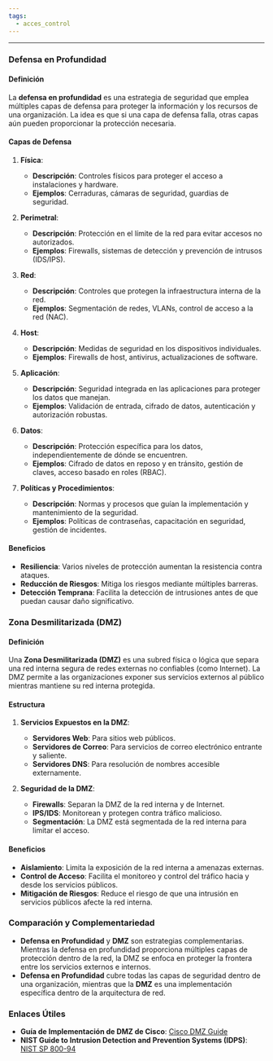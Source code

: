 ```yaml
---
tags:
  - acces_control
---
```

---
### Defensa en Profundidad

#### Definición
La **defensa en profundidad** es una estrategia de seguridad que emplea múltiples capas de defensa para proteger la información y los recursos de una organización. La idea es que si una capa de defensa falla, otras capas aún pueden proporcionar la protección necesaria.

#### Capas de Defensa
1. **Física**:
   - **Descripción**: Controles físicos para proteger el acceso a instalaciones y hardware.
   - **Ejemplos**: Cerraduras, cámaras de seguridad, guardias de seguridad.

2. **Perimetral**:
   - **Descripción**: Protección en el límite de la red para evitar accesos no autorizados.
   - **Ejemplos**: Firewalls, sistemas de detección y prevención de intrusos (IDS/IPS).

3. **Red**:
   - **Descripción**: Controles que protegen la infraestructura interna de la red.
   - **Ejemplos**: Segmentación de redes, VLANs, control de acceso a la red (NAC).

4. **Host**:
   - **Descripción**: Medidas de seguridad en los dispositivos individuales.
   - **Ejemplos**: Firewalls de host, antivirus, actualizaciones de software.

5. **Aplicación**:
   - **Descripción**: Seguridad integrada en las aplicaciones para proteger los datos que manejan.
   - **Ejemplos**: Validación de entrada, cifrado de datos, autenticación y autorización robustas.

6. **Datos**:
   - **Descripción**: Protección específica para los datos, independientemente de dónde se encuentren.
   - **Ejemplos**: Cifrado de datos en reposo y en tránsito, gestión de claves, acceso basado en roles (RBAC).

7. **Políticas y Procedimientos**:
   - **Descripción**: Normas y procesos que guían la implementación y mantenimiento de la seguridad.
   - **Ejemplos**: Políticas de contraseñas, capacitación en seguridad, gestión de incidentes.

#### Beneficios
- **Resiliencia**: Varios niveles de protección aumentan la resistencia contra ataques.
- **Reducción de Riesgos**: Mitiga los riesgos mediante múltiples barreras.
- **Detección Temprana**: Facilita la detección de intrusiones antes de que puedan causar daño significativo.

### Zona Desmilitarizada (DMZ)

#### Definición
Una **Zona Desmilitarizada (DMZ)** es una subred física o lógica que separa una red interna segura de redes externas no confiables (como Internet). La DMZ permite a las organizaciones exponer sus servicios externos al público mientras mantiene su red interna protegida.

#### Estructura
1. **Servicios Expuestos en la DMZ**:
   - **Servidores Web**: Para sitios web públicos.
   - **Servidores de Correo**: Para servicios de correo electrónico entrante y saliente.
   - **Servidores DNS**: Para resolución de nombres accesible externamente.

2. **Seguridad de la DMZ**:
   - **Firewalls**: Separan la DMZ de la red interna y de Internet.
   - **IPS/IDS**: Monitorean y protegen contra tráfico malicioso.
   - **Segmentación**: La DMZ está segmentada de la red interna para limitar el acceso.

#### Beneficios
- **Aislamiento**: Limita la exposición de la red interna a amenazas externas.
- **Control de Acceso**: Facilita el monitoreo y control del tráfico hacia y desde los servicios públicos.
- **Mitigación de Riesgos**: Reduce el riesgo de que una intrusión en servicios públicos afecte la red interna.

### Comparación y Complementariedad
- **Defensa en Profundidad** y **DMZ** son estrategias complementarias. Mientras la defensa en profundidad proporciona múltiples capas de protección dentro de la red, la DMZ se enfoca en proteger la frontera entre los servicios externos e internos.
- **Defensa en Profundidad** cubre todas las capas de seguridad dentro de una organización, mientras que la **DMZ** es una implementación específica dentro de la arquitectura de red.

### Enlaces Útiles
- **Guía de Implementación de DMZ de Cisco**: [Cisco DMZ Guide](https://www.cisco.com/c/en/us/products/security/what-is-a-dmz.html)
- **NIST Guide to Intrusion Detection and Prevention Systems (IDPS)**: [NIST SP 800-94](https://csrc.nist.gov/publications/detail/sp/800-94/rev-1/draft)
	